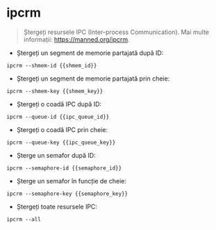 # ipcrm

> Ștergeți resursele IPC (Inter-process Communication).
> Mai multe informații: <https://manned.org/ipcrm>.

- Ștergeți un segment de memorie partajată după ID:

`ipcrm --shmem-id {{shmem_id}}`

- Ștergeți un segment de memorie partajată prin cheie:

`ipcrm --shmem-key {{shmem_key}}`

- Ștergeți o coadă IPC după ID:

`ipcrm --queue-id {{ipc_queue_id}}`

- Ștergeți o coadă IPC prin cheie:

`ipcrm --queue-key {{ipc_queue_key}}`

- Șterge un semafor după ID:

`ipcrm --semaphore-id {{semaphore_id}}`

- Șterge un semafor în funcție de cheie:

`ipcrm --semaphore-key {{semaphore_key}}`

- Ștergeți toate resursele IPC:

`ipcrm --all`
